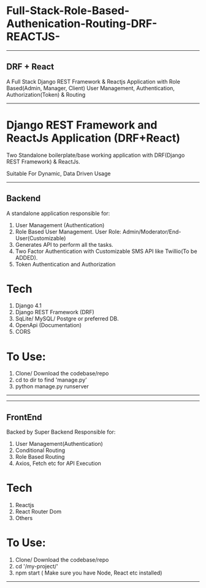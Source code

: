 # Full-Stack-Role-Based-Authenication-Routing-DRF-REACTJS-
-----------------------------------------------------------
## DRF + React

A Full Stack Django REST Framework &amp; Reactjs Application with Role Based(Admin, Manager, Client) User Management, Authentication, Authorization(Token) &amp; Routing

------------------------------------------------------------
# Django REST Framework and ReactJs Application (DRF+React)
Two Standalone boilerplate/base working application with DRF(Django REST Framework) &amp; ReactJs.

Suitable For Dynamic, Data Driven Usage


------------------------------------------------------------
##  Backend

A standalone application responsible for:
1. User Management (Authentication)
2. Role Based User Management. User Role: Admin/Moderator/End-User(Customizable) 
3. Generates API to perform all the tasks.
4. Two Factor Authentication with Customizable SMS API like Twillio(To be ADDED).
5. Token Authentication and Authorization


# Tech
1. Django 4.1
2. Django REST Framework (DRF)
3. SqLite/ MySQL/ Postgre or preferred DB.
4. OpenApi (Documentation)
5. CORS


# To Use:
1. Clone/ Download the codebase/repo
2. cd to dir to find 'manage.py'
3. python manage.py runserver

------------------------------------------------------------

------------------------------------------------------------
## FrontEnd

Backed by Super Backend Responsible for:
1. User Management(Authentication)
2. Conditional Routing 
3. Role Based Routing 
4. Axios, Fetch etc for API Execution

# Tech
1. Reactjs
2. React Router Dom
3. Others

# To Use:
1. Clone/ Download the codebase/repo
2. cd '/my-project/'
3. npm start ( Make sure you have Node, React etc installed)



------------------------------------------------------------
